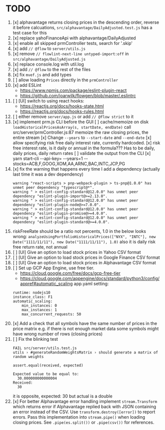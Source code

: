 # TODO

1.  [x] alphavantage returns closing prices in the descending order, reverse it before calcuations,
        `src/alphavantage/DailyAdjusted.test.js` has a test case for this
2.  [x] replace yahoFinanceApi with alphavantage/DailyAdjusted
3.  [x] enable all skipped prmController tests, search for '.skip'
4.  [x] add `// @flow` to `server/utils.js`
5.  [x] remove `// flowlint-next-line untyped-import:off` in `src/alphavantage/DailyAdjusted.js`
6.  [x] replace console.log with util.log
7.  [x] add `// @flow` to the rest of the files
8.  [x] fix `mvef.js` and add types
9.  [ ] allow loading `Prices` directly in the `prmController`
10. [x] add ESLint
    - https://www.npmjs.com/package/eslint-plugin-react
    - https://github.com/joarwilk/flowgen/blob/master/.eslintrc
11. [ ] [UI] switch to using react hooks:
    - https://reactjs.org/docs/hooks-state.html
    - https://reactjs.org/docs/hooks-rules.html
12. [ ] either remove `server/app.js` or add `// @flow strict` to it
13. [x] implement prm.js CLI before the GUI
    [ ] cache/memoize on disk `loadHistoricalPricesAsArray(s, startDate, endDate)` call
        src/server/prmController.js:87
        memoize the raw closing prices, the entire stream
    [x] Change `--years` to `--start-date` and `--end-date`
    [x] allow specifying risk free daily interest rate, currently hardcoded.
    [x] risk free interest rate, is it daily or annual in the formula??? Has to be daily, daily prices, daily return rates
    [ ] validate the output from the CLI
    [x] yarn start-cli --api-key=<KEY> --years=1 --stocks=ACB,F,GOOG,XOM,AA,ARNC,BAC,INTC,JCP,PG
14. [x] fix the warning that happens every time I add a dependency (actually last time it was a dev dependency)
    ```
    warning "react-scripts > pnp-webpack-plugin > ts-pnp@1.0.0" has unmet peer dependency "typescript@*".
    warning " > eslint-config-standard@12.0.0" has unmet peer dependency "eslint-plugin-import@>=2.13.0".
    warning " > eslint-config-standard@12.0.0" has unmet peer dependency "eslint-plugin-node@>=7.0.0".
    warning " > eslint-config-standard@12.0.0" has unmet peer dependency "eslint-plugin-promise@>=4.0.0".
    warning " > eslint-config-standard@12.0.0" has unmet peer dependency "eslint-plugin-standard@>=4.0.0".
    ```
15. riskFreeRate should be a ratio not percents, 1.0 in the below looks wrong:
    `analyzeUsingPortfolioHistoricalPrices(["NYX", "INTC"], new Date("1111/11/11"), new Date("1111/11/11"), 1.0)`
    also it is daily risk free return rate, not annual
16. [ ] [UI] Give an option to load stock prices in Yahoo CSV format
17. [ ] [UI] Give an option to load stock prices in Google Finance CSV format
18. [ ] [UI] Give an option to load stock prices in Alphavantage CSV format
19. [ ] Set up GCP App Engine, use free tier.
    - https://cloud.google.com/free/docs/gcp-free-tier
    - https://cloud.google.com/appengine/docs/standard/python3/config/appref#automatic_scaling
    app.yaml setting:
    ```
    runtime: nodejs10
    instance_class: F1
    automatic_scaling:
        min_instances: 0
        max_instances: 1
        max_concurrent_requests: 50
    ```
20. [x] Add a check that all symbols have the same number of prices in the price matrix
        e.g. if there is not enough market data some symbols might have wrong number of rows (closing prices)
21. [ ] Fix the blinking test
    ```
    FAIL src/server/utils.test.js
    utils › #generateRandomWeightsMatrix › should generate a matrix of random weights

    assert.equal(received, expected)

    Expected value to be equal to:
      30.000000000000004
    Received:
      30
    ```
    it is opposite, expected: 30 but actual is a double
22. [x] For better Alphavantage error handling implement `stream.Transform` which returns error
    if Alphavantage replied back with JSON containing an error instead of the CSV.
    Use `transform.destroy([error])` to report errors.
    Pass this implementation into `stream.pipe()` when loading closing prices.
    See `.pipe(es.split())` or `.pipe(csv())` for references.